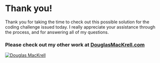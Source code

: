 # Thank you!

Thank you for taking the time to check out this possible solution for the coding challenge issued today. I really appreciate your assistance through the process, and for answering all of my questions. 

### Please check out my other work at [DouglasMacKrell.com](https://douglasmackrell.com)

[![Douglas MacKrell](https://www.douglasmackrell.com/Doug-Portfolio-Social.png)](https://dougmackrell.com)